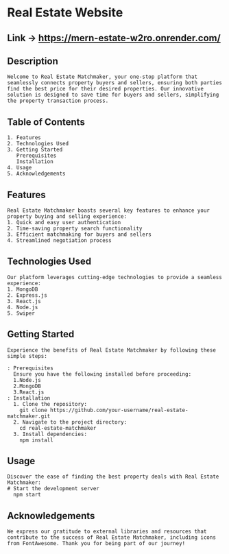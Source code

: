 # Real Estate Website 

## Link -> https://mern-estate-w2ro.onrender.com/

## Description
    Welcome to Real Estate Matchmaker, your one-stop platform that seamlessly connects property buyers and sellers, ensuring both parties find the best price for their desired properties. Our innovative solution is designed to save time for buyers and sellers, simplifying the property transaction process.
    
## Table of Contents 
    1. Features
    2. Technologies Used
    3. Getting Started
       Prerequisites
       Installation
    4. Usage
    5. Acknowledgements
    
## Features    
    Real Estate Matchmaker boasts several key features to enhance your property buying and selling experience:
    1. Quick and easy user authentication
    2. Time-saving property search functionality
    3. Efficient matchmaking for buyers and sellers
    4. Streamlined negotiation process

## Technologies Used
    Our platform leverages cutting-edge technologies to provide a seamless experience:
    1. MongoDB
    2. Express.js
    3. React.js
    4. Node.js
    5. Swiper

## Getting Started
    Experience the benefits of Real Estate Matchmaker by following these simple steps:

    : Prerequisites
      Ensure you have the following installed before proceeding:
      1.Node.js
      2.MongoDB
      3.React.js
    : Installation
      1. Clone the repository:
        git clone https://github.com/your-username/real-estate-matchmaker.git
      2. Navigate to the project directory:
        cd real-estate-matchmaker
      3. Install dependencies:
        npm install
        
## Usage
    Discover the ease of finding the best property deals with Real Estate Matchmaker:
    # Start the development server
      npm start

## Acknowledgements
    We express our gratitude to external libraries and resources that contribute to the success of Real Estate Matchmaker, including icons from FontAwesome. Thank you for being part of our journey!
